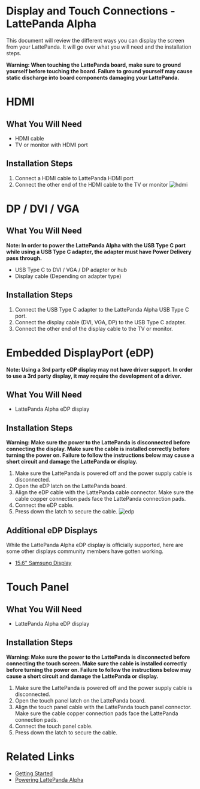 # Display and Touch Connections - LattePanda Alpha

This document will review the different ways you can display the screen from your LattePanda. It will go over what you will need and the installation steps.

**Warning: When touching the LattePanda board, make sure to ground yourself before touching the board. Failure to ground yourself may cause static discharge into board components damaging your LattePanda.**

# HDMI

## What You Will Need
* HDMI cable
* TV or monitor with HDMI port

## Installation Steps
1. Connect a HDMI cable to LattePanda HDMI port
2. Connect the other end of the HDMI cable to the TV or monitor
![hdmi](https://github.com/chrislattepanda/Docs/blob/master/assets/images/Connect_HDMI_Alpha.gif)
# DP / DVI / VGA

## What You Will Need
**Note: In order to power the LattePanda Alpha with the USB Type C port while using a USB Type C adapter, the adapter must have Power Delivery pass through.**
* USB Type C to DVI / VGA / DP adapter or hub
* Display cable (Depending on adapter type)

## Installation Steps
1. Connect the USB Type C adapter to the LattePanda Alpha USB Type C port.
2. Connect the display cable (DVI, VGA, DP) to the USB Type C adapter.
3. Connect the other end of the display cable to the TV or monitor.

# Embedded DisplayPort (eDP)
**Note: Using a 3rd party eDP display may not have driver support. In order to use a 3rd party display, it may require the development of a driver.**

## What You Will Need
* LattePanda Alpha eDP display

## Installation Steps
**Warning: Make sure the power to the LattePanda is disconnected before connecting the display. Make sure the cable is installed correctly before turning the power on. Failure to follow the instructions below may cause a short circuit and damage the LattePanda or display.**

1. Make sure the LattePanda is powered off and the power supply cable is disconnected.
2. Open the eDP latch on the LattePanda board.
3. Align the eDP cable with the LattePanda cable connector. Make sure the cable copper connection pads face the LattePanda connection pads.
4. Connect the eDP cable. 
5. Press down the latch to secure the cable.
![edp](https://github.com/chrislattepanda/Docs/blob/master/assets/images/Connect_eDP_Alpha.gif)

## Additional eDP Displays

While the LattePanda Alpha eDP display is officially supported, here are some other displays community members have gotten working.
* [15.6" Samsung Display](http://www.lattepanda.com/topic-p25460.html)

# Touch Panel
## What You Will Need
* LattePanda Alpha eDP display

## Installation Steps

**Warning: Make sure the power to the LattePanda is disconnected before connecting the touch screen. Make sure the cable is installed correctly before turning the power on. Failure to follow the instructions below may cause a short circuit and damage the LattePanda or display.**

1. Make sure the LattePanda is powered off and the power supply cable is disconnected.
2. Open the touch panel latch on the LattePanda board.
3. Align the touch panel cable with the LattePanda touch panel connector. Make sure the cable copper connection pads face the LattePanda connection pads.
4. Connect the touch panel cable.
5. Press down the latch to secure the cable.

# Related Links 
* [Getting Started](Getting_Started_Alpha.md)
* [Powering LattePanda Alpha](Powering_Alpha.md)
